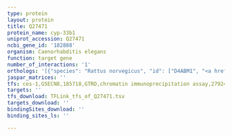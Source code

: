 ```yaml
---
type: protein
layout: protein
title: Q27471
protein_name: cyp-33b1
uniprot_accession: Q27471
ncbi_gene_id: '182888'
organism: Caenorhabditis elegans
function: target gene
number_of_interactions: '1'
orthologs: '[{"species": "Rattus norvegicus", "id": ["D4ABM1", "<a href=\"/protein/q5i0p5\">Q5I0P5</a>"]}]'
jaspar_matrices: ''
tfs: ces-1,G5ECN8,185718,GTRD,chromatin immunoprecipitation assay,27924024%5Buid%5D,No
targets: ''
tfs_download: TFLink_tfs_of_Q27471.tsv
targets_download: ''
bindingSites_download: ''
binding_sites_ls: ''

---
```


